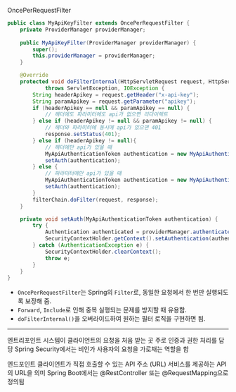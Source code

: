 OncePerRequestFilter
```java
public class MyApiKeyFilter extends OncePerRequestFilter {
	private ProviderManager providerManager;
	
	public MyApiKeyFilter(ProviderManager providerManager) {
		super();
		this.providerManager = providerManager;
	}

	@Override
	protected void doFilterInternal(HttpServletRequest request, HttpServletResponse response, FilterChain filterChain)
			throws ServletException, IOException {
		String headerApikey = request.getHeader("x-api-key");
		String paramApikey = request.getParameter("apikey");
		if (headerApikey == null && paramApikey == null) {
			// 헤더에도 파라미터에도 api가 없으면 리다이렉트
		} else if (headerApikey != null && paramApikey != null) {
			// 헤더와 파라미터에 동시에 api가 있으면 401
			response.setStatus(401);
		} else if (headerApikey != null){
			// 헤더에만 api가 있을 때
			MyApiAuthenticationToken authentication = new MyApiAuthenticationToken(headerApikey);
			setAuth(authentication);
		} else {
			// 파라미터에만 api가 있을 때
			MyApiAuthenticationToken authentication = new MyApiAuthenticationToken(paramApikey);
			setAuth(authentication);
		}
		filterChain.doFilter(request, response);
	}

	private void setAuth(MyApiAuthenticationToken authentication) {
		try {
			Authentication authenticated = providerManager.authenticate(authentication);
			SecurityContextHolder.getContext().setAuthentication(authenticated);
		} catch (AuthenticationException e) {
			SecurityContextHolder.clearContext();
			throw e;
		}
	}
}
```

- `OncePerRequestFilter`는 Spring의 `Filter`로, 동일한 요청에서 한 번만 실행되도록 보장해 줌.
- `Forward`, `Include`로 인해 중복 실행되는 문제를 방지할 때 유용함.
- `doFilterInternal()`을 오버라이드하여 원하는 필터 로직을 구현하면 됨.

---

엔트리포인트
시스템이 클라이언트의 요청을 처음 받는 곳
주로 인증과 권한 처리를 담당
Spring Security에서는 비인가 사용자의 요청을 가로채는 역할을 함

엔드포인트
클라이언트가 직접 호출할 수 있는 API 주소 (URL)
서비스를 제공하는 API의 URL을 의미
Spring Boot에서는 @RestController 또는 @RequestMapping으로 정의됨
